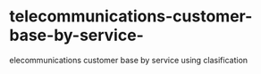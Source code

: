 # telecommunications-customer-base-by-service-
elecommunications  customer base by service  using  clasification
